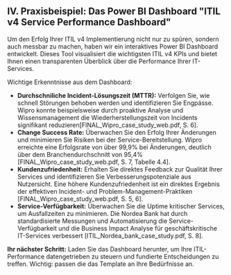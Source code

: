 

## IV. Praxisbeispiel: Das Power BI Dashboard "ITIL v4 Service Performance Dashboard"

Um den Erfolg Ihrer ITIL v4 Implementierung nicht nur zu spüren, sondern auch messbar zu machen, haben wir ein interaktives Power BI Dashboard entwickelt. Dieses Tool visualisiert die wichtigsten ITIL v4 KPIs und bietet Ihnen einen transparenten Überblick über die Performance Ihrer IT-Services.

Wichtige Erkenntnisse aus dem Dashboard:
- **Durchschniliche Incident-Lösungszeit (MTTR):** Verfolgen Sie, wie schnell Störungen behoben werden und identifizieren Sie Engpässe. Wipro konnte beispielsweise durch proaktive Analyse und Wissensmanagement die Wiederherstellungszeit von Incidents signifikant reduzieren[FINAL_Wipro_case_study_web.pdf, S. 6].
- **Change Success Rate:** Überwachen Sie den Erfolg Ihrer Änderungen und minimieren Sie Risiken bei der Service-Bereitstellung. Wipro erreichte eine Erfolgsrate von über 99,9% bei Änderungen, deutlich über dem Branchendurchschnitt von 95,4% [FINAL_Wipro_case_study_web.pdf, S. 7, Tabelle 4.4].
- **Kundenzufriedenheit:** Erhalten Sie direktes Feedback zur Qualität Ihrer Services und identifizieren Sie Verbesserungspotenziale aus Nutzersicht. Eine höhere Kundenzufriedenheit ist ein direktes Ergebnis der effektiven Incident- und Problem-Management-Praktiken [FINAL_Wipro_case_study_web.pdf, S. 5, 6].
- **Service-Verfügbarkeit:** Überwachen Sie die Uptime kritischer Services, um Ausfallzeiten zu minimieren. Die Nordea Bank hat durch standardisierte Messungen und Automatisierung die Service-Verfügbarkeit und die Business Impact Analyse für geschäftskritische IT-Services verbessert [ITIL_Nordea_bank_case_study.pdf, S. 8].

**Ihr nächster Schritt:** Laden Sie das Dashboard herunter, um Ihre ITIL-Performance datengetrieben zu steuern und fundierte Entscheidungen zu treffen. Wichtig: passen die das Template an Ihre Bedürfnisse an.